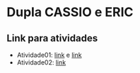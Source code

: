 # Dupla CASSIO e ERIC

## Link para atividades

- Atividade01: [link](https://docs.google.com/spreadsheets/d/1KE8YOIUFBwCTb0rkOSTE5cIdBi0Fqv2-fO4vAG79OeI/edit#gid=122497701) e [link](https://docs.google.com/spreadsheets/d/1fV-axR9_C6V3LBRMxadurJQAEyGZCzFRBiEPeVW-tUo/edit#gid=122497701)        
- Atividade02: [link](https://drive.google.com/open?id=1ealVO6usU1eS3idCyYAy9e8tJCLbtb6hvh2gnyrpOnU)
